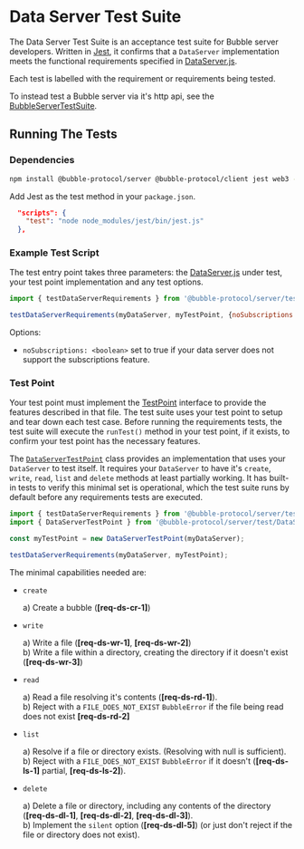 # Data Server Test Suite

The Data Server Test Suite is an acceptance test suite for Bubble server developers.  Written in [Jest](https://github.com/jestjs/jest), it confirms that a `DataServer` implementation meets the functional requirements specified in [DataServer.js](../../src/DataServer.js).

Each test is labelled with the requirement or requirements being tested.

To instead test a Bubble server via it's http api, see the [BubbleServerTestSuite](../BubbleServerTestSuite/).

## Running The Tests

### Dependencies

```bash
npm install @bubble-protocol/server @bubble-protocol/client jest web3 --save-dev
```

Add Jest as the test method in your `package.json`.

```json
  "scripts": {
    "test": "node node_modules/jest/bin/jest.js"
  },
```

### Example Test Script

The test entry point takes three parameters: the [DataServer.js](../../src/DataServer.js) under test, your test point implementation and any test options.  


```javascript
import { testDataServerRequirements } from '@bubble-protocol/server/test/DataServerTestSuite/requirementsTests.js';

testDataServerRequirements(myDataServer, myTestPoint, {noSubscriptions: true});
```

Options:

- `noSubscriptions: <boolean>` set to true if your data server does not support the subscriptions feature.

### Test Point

Your test point must implement the [TestPoint](TestPoint.js) interface to provide the features described in that file.  The test suite uses your test point to setup and tear down each test case.  Before running the requirements tests, the test suite will execute the `runTest()` method in your test point, if it exists, to confirm your test point has the necessary features.

The [`DataServerTestPoint`](DataServerTestPoint.js) class provides an implementation that uses your `DataServer` to test itself.
It requires your `DataServer` to have it's `create`, `write`, `read`, `list` and `delete` methods at least partially working.
It has built-in tests to verify this minimal set is operational, which the test suite runs by default before any requirements tests are executed. 

```javascript
import { testDataServerRequirements } from '@bubble-protocol/server/test/DataServerTestSuite/requirementsTests.js';
import { DataServerTestPoint } from '@bubble-protocol/server/test/DataServerTestSuite/DataServerTestPoint.js';

const myTestPoint = new DataServerTestPoint(myDataServer);

testDataServerRequirements(myDataServer, myTestPoint);
```

The minimal capabilities needed are:

* `create` 

   a) Create a bubble (**[req-ds-cr-1]**)

* `write`

  a) Write a file (**[req-ds-wr-1]**, **[req-ds-wr-2]**)  
  b) Write a file within a directory, creating the directory if it doesn't exist (**[req-ds-wr-3]**)

* `read`  

  a) Read a file resolving it's contents (**[req-ds-rd-1]**).  
  b) Reject with a `FILE_DOES_NOT_EXIST` `BubbleError` if the file being read does not exist **[req-ds-rd-2]**

* `list`   

  a) Resolve if a file or directory exists.  (Resolving with null is sufficient).  
  b) Reject with a `FILE_DOES_NOT_EXIST` `BubbleError` if it doesn't (**[req-ds-ls-1]** partial, **[req-ds-ls-2]**).

* `delete`  

  a) Delete a file or directory, including any contents of the directory (**[req-ds-dl-1]**, **[req-ds-dl-2]**, **[req-ds-dl-3]**).  
  b) Implement the `silent` option (**[req-ds-dl-5]**) (or just don't reject if the file or directory does not exist).

